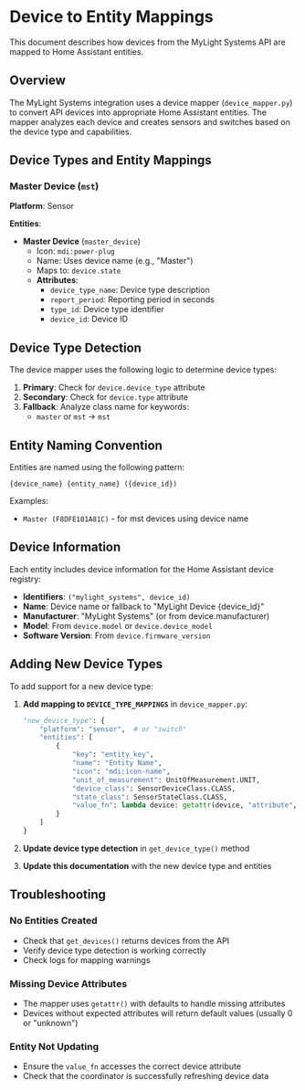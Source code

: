 # Device to Entity Mappings

This document describes how devices from the MyLight Systems API are mapped to Home Assistant entities.

## Overview

The MyLight Systems integration uses a device mapper (`device_mapper.py`) to convert API devices into appropriate Home Assistant entities. The mapper analyzes each device and creates sensors and switches based on the device type and capabilities.

## Device Types and Entity Mappings

### Master Device (`mst`)

**Platform**: Sensor

**Entities**:
- **Master Device** (`master_device`)
  - Icon: `mdi:power-plug`
  - Name: Uses device name (e.g., "Master")
  - Maps to: `device.state`
  - **Attributes**:
    - `device_type_name`: Device type description
    - `report_period`: Reporting period in seconds
    - `type_id`: Device type identifier
    - `device_id`: Device ID

## Device Type Detection

The device mapper uses the following logic to determine device types:

1. **Primary**: Check for `device.device_type` attribute
2. **Secondary**: Check for `device.type` attribute
3. **Fallback**: Analyze class name for keywords:
   - `master` or `mst` → `mst`

## Entity Naming Convention

Entities are named using the following pattern:
```
{device_name} {entity_name} ({device_id})
```

Examples:
- `Master (F8DFE101A81C)` - for mst devices using device name

## Device Information

Each entity includes device information for the Home Assistant device registry:

- **Identifiers**: `("mylight_systems", device_id)`
- **Name**: Device name or fallback to "MyLight Device {device_id}"
- **Manufacturer**: "MyLight Systems" (or from device.manufacturer)
- **Model**: From `device.model` or `device.device_model`
- **Software Version**: From `device.firmware_version`

## Adding New Device Types

To add support for a new device type:

1. **Add mapping to `DEVICE_TYPE_MAPPINGS`** in `device_mapper.py`:
   ```python
   "new_device_type": {
       "platform": "sensor",  # or "switch"
       "entities": [
           {
               "key": "entity_key",
               "name": "Entity Name",
               "icon": "mdi:icon-name",
               "unit_of_measurement": UnitOfMeasurement.UNIT,
               "device_class": SensorDeviceClass.CLASS,
               "state_class": SensorStateClass.CLASS,
               "value_fn": lambda device: getattr(device, "attribute", 0)
           }
       ]
   }
   ```

2. **Update device type detection** in `get_device_type()` method

3. **Update this documentation** with the new device type and entities

## Troubleshooting

### No Entities Created
- Check that `get_devices()` returns devices from the API
- Verify device type detection is working correctly
- Check logs for mapping warnings

### Missing Device Attributes
- The mapper uses `getattr()` with defaults to handle missing attributes
- Devices without expected attributes will return default values (usually 0 or "unknown")

### Entity Not Updating
- Ensure the `value_fn` accesses the correct device attribute
- Check that the coordinator is successfully refreshing device data 
